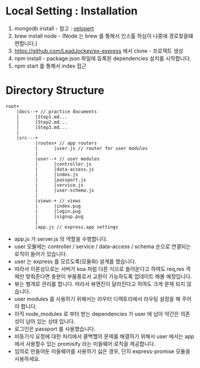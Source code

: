 # Local Setting : Installation

1. mongodb install - 참고 : [velopert](https://velopert.com/436)
2. brew install node - (Node 는 brew 를 통해서 인스톨 하심이 나중에 경로찾을떄 편합니다.)
3. https://github.com/LeadJockey/ex-express 에서 clone - 프로젝트 생성
4. npm install - package.json 파일에 등록된 dependencies 설치를 시작합니다.
5. npm start 를 통해서 index 접근

# Directory Structure
```text
root+
    |docs--+ // practice documents 
    |      |Step1.md...
    |      |Step2.md...
    |      |Step3.md...
    |      
    |src---+
           |routes+ // app routers
           |      |user.js // router for user modules
           |
           |user--+ // user modules
           |      |controller.js
           |      |data-access.js
           |      |index.js
           |      |passport.js
           |      |service.js
           |      |user-schema.js
           |
           |views-+ // views
           |      |index.pug 
           |      |login.pug
           |      |signup.pug
           |
           |app.js // express.app settings
```
* app.js 가 server.js 의 역할을 수행합니다.
* user 모듈에는 controller / service / data-access / schema 순으로 연결되는 로직이 들어가 있습니다.
* user 는 express 를 모르도록(모듈화) 설계를 했습니다.
* 따라서 이론상으로는 서버가 koa 처럼 다른 식으로 들어온다고 하여도 req,res 객체만 맞춰준다면 충분이 부붐픙로서 교환이 가능하도록 업데이트 해볼 예정입니다.
* 뷰는 별개로 관리를 합니다. 따라서 뷰엔진이 달라진다고 하여도 크게 문제 되지 않습니다.
* user modules 를 사용하기 위해서는 라우터 디렉토리에서 라우팅 설정을 해 주어야 합니다.
* 아직 node_modules 로 부터 받는 dependencies 가 user 에 남아 약간은 의존성이 남아 있는 상태 입니다.
* 로그인은 passport 를 사용했습니다. 
* 비동기식 요청에 대한 처리에서 콜백헬의 문제를 해결하기 위해서 user 에서는 app 에서 사용할수 있는 promisify 라는 미들웨어 로직을 제공합니다.
* 임의로 만들어둔 미들웨어를 사용하기 싫은 경우, 단지 express-promise 모듈을 사용하세요.



